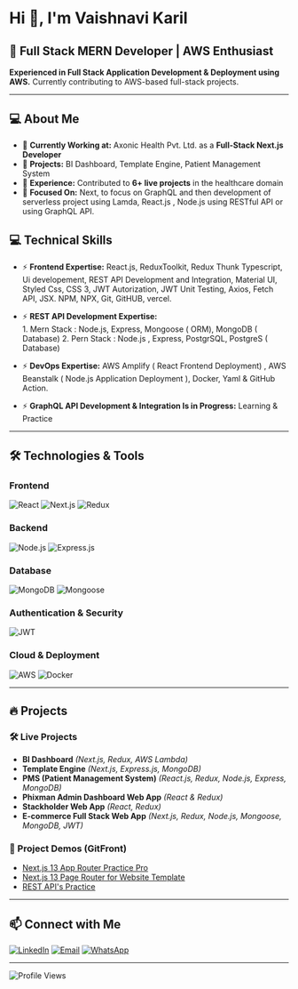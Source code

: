 # Hi 👋, I'm Vaishnavi Karil

## 🚀 Full Stack MERN Developer | AWS Enthusiast

**Experienced in Full Stack Application Development & Deployment using AWS.** Currently contributing to AWS-based full-stack projects.

---

## 💻 About Me

- 🔭 **Currently Working at:** Axonic Health Pvt. Ltd. as a **Full-Stack Next.js Developer**
- 🚀 **Projects:** BI Dashboard, Template Engine, Patient Management System
- 👯 **Experience:** Contributed to **6+ live projects** in the healthcare domain
- 🌱 **Focused On:** Next, to focus on GraphQL and then development of serverless project using Lamda, React.js , Node.js using RESTful API or using GraphQL API.


## 💻 Technical Skills

- ⚡ **Frontend Expertise:** React.js, ReduxToolkit, Redux Thunk Typescript,  Ui developement, REST API Development and Integration, Material UI, Styled Css, CSS 3, JWT Autorization, JWT Unit Testing, Axios, Fetch API, JSX. NPM, NPX, Git, GitHUB, vercel.

- ⚡ **REST API Development Expertise:**  
        1. Mern Stack : Node.js, Express, Mongoose ( ORM), MongoDB ( Database)
        2. Pern Stack : Node.js , Express, PostgrSQL, PostgreS ( Database) 

- ⚡ **DevOps Expertise:**  AWS Amplify ( React Frontend Deployment) , AWS Beanstalk ( Node.js Application Deployment ), Docker, Yaml & GitHub Action.

- ⚡ **GraphQL API Development & Integration Is in Progress:**     Learning & Practice

---

## 🛠️ Technologies & Tools

### **Frontend**

![React](https://img.shields.io/badge/React-20232A?style=for-the-badge&logo=react&logoColor=61DAFB)
![Next.js](https://img.shields.io/badge/Next.js-000000?style=for-the-badge&logo=nextdotjs&logoColor=white)
![Redux](https://img.shields.io/badge/Redux-764ABC?style=for-the-badge&logo=redux&logoColor=white)

### **Backend**
![Node.js](https://img.shields.io/badge/Node.js-43853D?style=for-the-badge&logo=node.js&logoColor=white)
![Express.js](https://img.shields.io/badge/Express.js-404D59?style=for-the-badge)

### **Database**
![MongoDB](https://img.shields.io/badge/MongoDB-4EA94B?style=for-the-badge&logo=mongodb&logoColor=white)
![Mongoose](https://img.shields.io/badge/Mongoose-880000?style=for-the-badge)

### **Authentication & Security**
![JWT](https://img.shields.io/badge/JWT-black?style=for-the-badge&logo=jsonwebtokens)

### **Cloud & Deployment**
![AWS](https://img.shields.io/badge/AWS-FF9900?style=for-the-badge&logo=amazonaws&logoColor=white)
![Docker](https://img.shields.io/badge/Docker-2496ED?style=for-the-badge&logo=docker&logoColor=white)

---

## 🔥 Projects

### **🛠 Live Projects**
- **BI Dashboard** *(Next.js, Redux, AWS Lambda)*
- **Template Engine** *(Next.js, Express.js, MongoDB)*
- **PMS (Patient Management System)** *(React.js, Redux, Node.js, Express, MongoDB)*
- **Phixman Admin Dashboard Web App** *(React & Redux)*
- **Stackholder Web App** *(React, Redux)*
- **E-commerce Full Stack Web App** *(Next.js, Redux, Node.js, Mongoose, MongoDB, JWT)*

### **📌 Project Demos (GitFront)**
- [Next.js 13 App Router Practice Pro](https://gitfront.io/r/user-2846876/FWNB1pqUPdGN/devshopify-frontend/)
- [Next.js 13 Page Router for Website Template](https://gitfront.io/r/user-2846876/YMjqfrbq3aTj/Asidebar-Or-Drawer/)
- [REST API's Practice](https://gitfront.io/r/user-2846876/sRc7VtJMcc4e/devshopify-nextjs-backend/)

---

## 📫 Connect with Me
[![LinkedIn](https://img.shields.io/badge/LinkedIn-0077B5?style=for-the-badge&logo=linkedin&logoColor=white)](https://www.linkedin.com/in/vaishnavi-karil/)
[![Email](https://img.shields.io/badge/Gmail-D14836?style=for-the-badge&logo=gmail&logoColor=white)](mailto:vaishnavigkaril@gmail.com)
[![WhatsApp](https://img.shields.io/badge/WhatsApp-25D366?style=for-the-badge&logo=whatsapp&logoColor=white)](https://api.whatsapp.com/send?phone=919111706639)

---

![Profile Views](https://komarev.com/ghpvc/?username=vaishnavi-karil&label=Profile%20views&color=0e75b6&style=flat)
